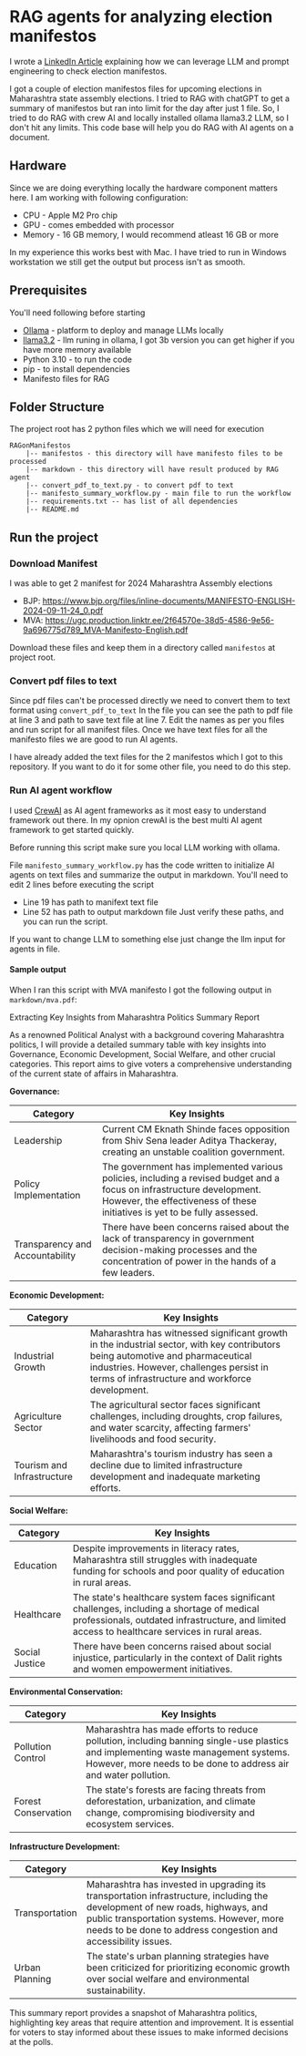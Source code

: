# RAG agents for analyzing election manifestos

I wrote a [LinkedIn Article](https://www.linkedin.com/pulse/prompt-engineering-election-manifesto-mihir-kurdekar-jqgrf/?trackingId=pTmbyhtVTkCUjp93YI0%2BPw%3D%3D) explaining how we can leverage LLM and prompt engineering to check election manifestos.

I got a couple of election manifestos files for upcoming elections in Maharashtra state assembly elections.
I tried to RAG with chatGPT to get a summary of manifestos but ran into limit for the day after just 1 file.
So, I tried to do RAG with crew AI and locally installed ollama llama3.2 LLM, so I don't hit any limits. 
This code base will help you do RAG with AI agents on a document.


## Hardware
Since we are doing everything locally the hardware component matters here.
I am working with following configuration:
* CPU - Apple M2 Pro chip
* GPU - comes embedded with processor
* Memory - 16 GB memory, I would recommend atleast 16 GB or more

In my experience this works best with Mac.
I have tried to run in Windows workstation we still get the output but process isn't as smooth.


## Prerequisites
You'll need following before starting 
* [Ollama](https://ollama.com/) - platform to deploy and manage LLMs locally
* [llama3.2](https://ollama.com/library/llama3.2) - llm runing in ollama, I got 3b version you can get higher if you have more memory available
* Python 3.10 - to run the code
* pip - to install dependencies
* Manifesto files for RAG

## Folder Structure

The project root has 2 python files which we will need for execution
```
RAGonManifestos
    |-- manifestos - this directory will have manifesto files to be processed
    |-- markdown - this directory will have result produced by RAG agent
    |-- convert_pdf_to_text.py - to convert pdf to text
    |-- manifesto_summary_workflow.py - main file to run the workflow
    |-- requirements.txt -- has list of all dependencies
    |-- README.md
```

## Run the project

### Download Manifest
I was able to get 2 manifest for 2024 Maharashtra Assembly elections 
* BJP: https://www.bjp.org/files/inline-documents/MANIFESTO-ENGLISH-2024-09-11-24_0.pdf 
* MVA: https://ugc.production.linktr.ee/2f64570e-38d5-4586-9e56-9a696775d789_MVA-Manifesto-English.pdf

Download these files and keep them in a directory called `manifestos` at project root.


### Convert pdf files to text
Since pdf files can't be processed directly we need to convert them to text format using `convert_pdf_to_text`
In the file you can see the path to pdf file at line 3 and path to save text file at line 7.
Edit the names as per you files and run script for all manifest files.
Once we have text files for all the manifesto files we are good to run AI agents.

I have already added the text files for the 2 manifestos which I got to this repository. If you want to do it for some other file, you need to do this step.

### Run AI agent workflow 

I used [CrewAI](https://www.crewai.com/) as AI agent frameworks as it most easy to understand framework out there.
In my opnion crewAI is the best multi AI agent framework to get started quickly.

Before running this script make sure you local LLM working with ollama.

File `manifesto_summary_workflow.py` has the code written to initialize AI agents on text files and summarize the output in markdown.
You'll need to edit 2 lines before executing the script
* Line 19 has path to manifext text file
* Line 52 has path to output markdown file
Just verify these paths, and you can run the script.

If you want to change LLM to something else just change the llm input for agents in file.


#### Sample output 

When I ran this script with MVA manifesto I got the following output in `markdown/mva.pdf`:


Extracting Key Insights from Maharashtra Politics Summary Report

As a renowned Political Analyst with a background covering Maharashtra politics, I will provide a detailed summary table with key insights into Governance, Economic Development, Social Welfare, and other crucial categories. This report aims to give voters a comprehensive understanding of the current state of affairs in Maharashtra.

**Governance:**

| Category | Key Insights |
| --- | --- |
| Leadership | Current CM Eknath Shinde faces opposition from Shiv Sena leader Aditya Thackeray, creating an unstable coalition government. |
| Policy Implementation | The government has implemented various policies, including a revised budget and a focus on infrastructure development. However, the effectiveness of these initiatives is yet to be fully assessed. |
| Transparency and Accountability | There have been concerns raised about the lack of transparency in government decision-making processes and the concentration of power in the hands of a few leaders. |

**Economic Development:**

| Category | Key Insights |
| --- | --- |
| Industrial Growth | Maharashtra has witnessed significant growth in the industrial sector, with key contributors being automotive and pharmaceutical industries. However, challenges persist in terms of infrastructure and workforce development. |
| Agriculture Sector | The agricultural sector faces significant challenges, including droughts, crop failures, and water scarcity, affecting farmers' livelihoods and food security. |
| Tourism and Infrastructure | Maharashtra's tourism industry has seen a decline due to limited infrastructure development and inadequate marketing efforts. |

**Social Welfare:**

| Category | Key Insights |
| --- | --- |
| Education | Despite improvements in literacy rates, Maharashtra still struggles with inadequate funding for schools and poor quality of education in rural areas. |
| Healthcare | The state's healthcare system faces significant challenges, including a shortage of medical professionals, outdated infrastructure, and limited access to healthcare services in rural areas. |
| Social Justice | There have been concerns raised about social injustice, particularly in the context of Dalit rights and women empowerment initiatives. |

**Environmental Conservation:**

| Category | Key Insights |
| --- | --- |
| Pollution Control | Maharashtra has made efforts to reduce pollution, including banning single-use plastics and implementing waste management systems. However, more needs to be done to address air and water pollution. |
| Forest Conservation | The state's forests are facing threats from deforestation, urbanization, and climate change, compromising biodiversity and ecosystem services. |

**Infrastructure Development:**

| Category | Key Insights |
| --- | --- |
| Transportation | Maharashtra has invested in upgrading its transportation infrastructure, including the development of new roads, highways, and public transportation systems. However, more needs to be done to address congestion and accessibility issues. |
| Urban Planning | The state's urban planning strategies have been criticized for prioritizing economic growth over social welfare and environmental sustainability. |

This summary report provides a snapshot of Maharashtra politics, highlighting key areas that require attention and improvement. It is essential for voters to stay informed about these issues to make informed decisions at the polls.


